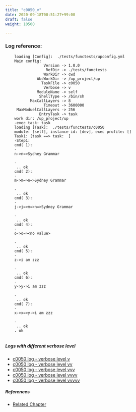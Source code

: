 ```yaml
---
title: "c0050_v"
date: 2020-09-18T00:51:27+99:00
draft: false
weight: 10500

---
```


### Log reference: <no value>

```
    loading [Config]:  ./tests/functests/upconfig.yml
    Main config:
                 Version -> 1.0.0
                  RefDir -> ./tests/functests
                 WorkDir -> cwd
              AbsWorkDir -> /up_project/up
                TaskFile -> c0050
                 Verbose -> v
              ModuleName -> self
               ShellType -> /bin/sh
           MaxCallLayers -> 8
                 Timeout -> 3600000
     MaxModuelCallLayers -> 256
               EntryTask -> task
    work dir: /up_project/up
    -exec task: task
    loading [Task]:  ./tests/functests/c0050
    module: [self], instance id: [dev], exec profile: []
    Task1: [task ==> task:  ]
    -Step1:
    cmd( 1):
    -
    n->n=>Sydney Grammar
    
    -
     .. ok
    cmd( 2):
    -
    m->m=>n=>Sydney Grammar
    
    -
     .. ok
    cmd( 3):
    -
    j->j=>m=>n=>Sydney Grammar
    
    -
     .. ok
    cmd( 4):
    -
    o->o=><no value>
    
    -
     .. ok
    cmd( 5):
    -
    z->i am zzz
    
    -
     .. ok
    cmd( 6):
    -
    y->y->i am zzz
    
    -
     .. ok
    cmd( 7):
    -
    x->x=>y->i am zzz
    
    -
     .. ok
    . ok
    
```

##### Logs with different verbose level
* [c0050 log - verbose level v](../../logs/c0050_v)
* [c0050 log - verbose level vv](../../logs/c0050_vv)
* [c0050 log - verbose level vvv](../../logs/c0050_vvv)
* [c0050 log - verbose level vvvv](../../logs/c0050_vvvv)
* [c0050 log - verbose level vvvvv](../../logs/c0050_vvvvv)

##### References
* [Related Chapter](../../dvars/c0050)
